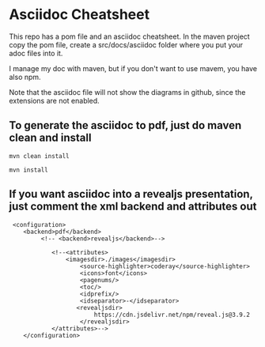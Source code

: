 # Asciidoc Cheatsheet

This repo has a pom file and an asciidoc cheatsheet. In the maven project copy the pom file,
create a src/docs/asciidoc folder where you put your adoc files into it.

I manage my doc with maven, but if you don't want to use mavem, you have also npm.

Note that the asciidoc file will not show the diagrams in github, since the extensions are not enabled.

## To generate the asciidoc to pdf, just do maven clean and install

    mvn clean install

    mvn install

## If you want asciidoc into a revealjs presentation, just comment the xml backend and attributes out

     <configuration>
        <backend>pdf</backend>
             <!-- <backend>revealjs</backend>-->

                <!--<attributes>
                    <imagesdir>./images</imagesdir>
                        <source-highlighter>coderay</source-highlighter>
                        <icons>font</icons>
                        <pagenums/>
                        <toc/>
                        <idprefix/>
                        <idseparator>-</idseparator>
                       <revealjsdir>
                            https://cdn.jsdelivr.net/npm/reveal.js@3.9.2
                        </revealjsdir>
                </attributes>-->
        </configuration>
        
